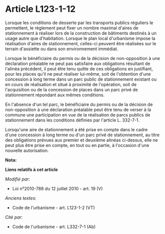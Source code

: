 # Article L123-1-12

Lorsque les conditions de desserte par les transports publics réguliers le permettent, le règlement peut fixer un nombre
maximal d'aires de stationnement à réaliser lors de la construction de bâtiments destinés à un usage autre que d'habitation.
Lorsque le plan local d'urbanisme impose la réalisation d'aires de stationnement, celles-ci peuvent être réalisées sur le
terrain d'assiette ou dans son environnement immédiat. 

Lorsque le bénéficiaire du permis ou de la décision de non-opposition à une déclaration préalable ne peut pas satisfaire aux
obligations résultant de l'alinéa précédent, il peut être tenu quitte de ces obligations en justifiant, pour les places qu'il
ne peut réaliser lui-même, soit de l'obtention d'une concession à long terme dans un parc public de stationnement existant ou
en cours de réalisation et situé à proximité de l'opération, soit de l'acquisition ou de la concession de places dans un parc
privé de stationnement répondant aux mêmes conditions. 

En l'absence d'un tel parc, le bénéficiaire du permis ou de la décision de non-opposition à une déclaration préalable peut
être tenu de verser à la commune une participation en vue de la réalisation de parcs publics de stationnement dans les
conditions définies par l'article L. 332-7-1. 

Lorsqu'une aire de stationnement a été prise en compte dans le cadre d'une concession à long terme ou d'un parc privé de
stationnement, au titre des obligations prévues aux premier et deuxième alinéas ci-dessus, elle ne peut plus être prise en
compte, en tout ou en partie, à l'occasion d'une nouvelle autorisation.

**Nota:**



**Liens relatifs à cet article**

_Modifié par_:

  - Loi n°2010-788 du 12 juillet 2010 - art. 19 (V)

_Anciens textes_:

  - Code de l'urbanisme - art. L123-1-2 (VT)

_Cité par_:

  - Code de l'urbanisme - art. L332-7-1 (Ab)
